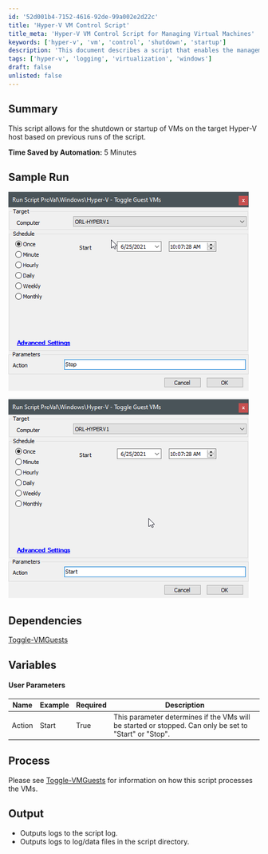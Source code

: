 ```yaml
---
id: '52d001b4-7152-4616-92de-99a002e2d22c'
title: 'Hyper-V VM Control Script'
title_meta: 'Hyper-V VM Control Script for Managing Virtual Machines'
keywords: ['hyper-v', 'vm', 'control', 'shutdown', 'startup']
description: 'This document describes a script that enables the management of virtual machines on a Hyper-V host, allowing users to start or shut down VMs based on previous executions of the script, ultimately saving time in the process.'
tags: ['hyper-v', 'logging', 'virtualization', 'windows']
draft: false
unlisted: false
---
```


## Summary

This script allows for the shutdown or startup of VMs on the target Hyper-V host based on previous runs of the script.

**Time Saved by Automation:** 5 Minutes

## Sample Run

![Sample Run Image 1](../../../static/img/Hyper-V---Guest-VMs---StartStop/image_1.png)

![Sample Run Image 2](../../../static/img/Hyper-V---Guest-VMs---StartStop/image_2.png)

## Dependencies

[Toggle-VMGuests](https://proval.itglue.com/DOC-5078775-7410870)

## Variables

#### User Parameters

| Name    | Example | Required | Description                                                                                     |
|---------|---------|----------|-------------------------------------------------------------------------------------------------|
| Action  | Start   | True     | This parameter determines if the VMs will be started or stopped. Can only be set to "Start" or "Stop". |

## Process

Please see [Toggle-VMGuests](https://proval.itglue.com/DOC-5078775-7410870) for information on how this script processes the VMs.

## Output

- Outputs logs to the script log.
- Outputs logs to log/data files in the script directory.

